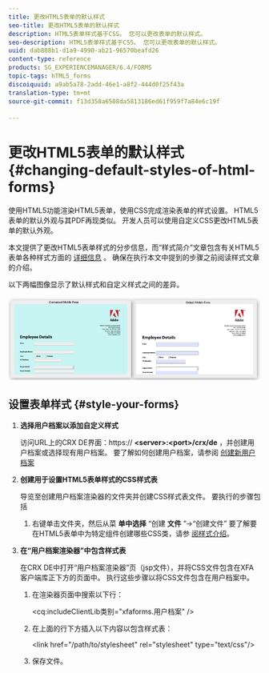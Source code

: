 ```yaml
---
title: 更改HTML5表单的默认样式
seo-title: 更改HTML5表单的默认样式
description: HTML5表单样式基于CSS。 您可以更改表单的默认样式。
seo-description: HTML5表单样式基于CSS。 您可以更改表单的默认样式。
uuid: dab888b1-d1a9-4990-ab21-96570beafd26
content-type: reference
products: SG_EXPERIENCEMANAGER/6.4/FORMS
topic-tags: hTML5_forms
discoiquuid: a9ab5a78-2add-46e1-a8f2-444d0f25f43a
translation-type: tm+mt
source-git-commit: f13d358a6508da5813186ed61f959f7a84e6c19f

---
```



# 更改HTML5表单的默认样式 {#changing-default-styles-of-html-forms}

使用HTML5功能渲染HTML5表单，使用CSS完成渲染表单的样式设置。 HTML5表单的默认外观与其PDF再现类似。 开发人员可以使用自定义CSS更改HTML5表单的默认外观。

本文提供了更改HTML5表单样式的分步信息，而“样式简介”文章包含有关HTML5表单各种样式方面的 [详细信息](/help/forms/using/css-styles.md) 。 确保在执行本文中提到的步骤之前阅读样式文章的介绍。

以下两幅图像显示了默认样式和自定义样式之间的差异。

![图片-002-small](assets/pictures-002-small.png)

## 设置表单样式 {#style-your-forms}

1. **选择用户档案以添加自定义样式**

   访问URL上的CRX DE界面：https:// **&lt;server>:&lt;port>/crx/de** ，并创建用户档案或选择现有用户档案。 要了解如何创建用户档案，请参阅 [创建新用户档案](/help/forms/using/custom-profile.md)

1. **创建用于设置HTML5表单样式的CSS样式表**

   导览至创建用户档案渲染器的文件夹并创建CSS样式表文件。 要执行的步骤包括

   1. 右键单击文件夹，然后从菜 **单中选择** “创建 **文件** ”->“创建文件”
   要了解要在HTML5表单中为特定组件创建哪些CSS类，请参 [阅样式介绍](/help/forms/using/css-styles.md)。

1. **在“用户档案渲染器”中包含样式表**

   在CRX DE中打开“用户档案渲染器”页（jsp文件），并将CSS文件包含在XFA客户端库正下方的页面中。 执行这些步骤以将CSS文件包含在用户档案中。

   1. 在渲染器页面中搜索以下行：

      &lt;cq:includeClientLib类别=&quot;xfaforms.用户档案&quot; />

   1. 在上面的行下方插入以下内容以包含样式表：

      &lt;link href=&quot;/path/to/stylesheet&quot; rel=&quot;stylesheet&quot; type=&quot;text/css&quot;/>

   1. 保存文件。

